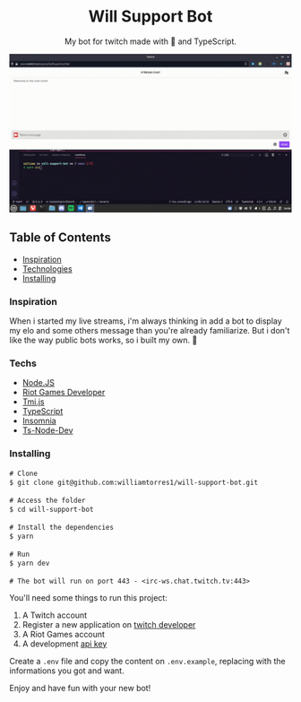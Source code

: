 
<h1 align="center">Will Support Bot</h1>
<p align="center">My bot for twitch made with 💜 and TypeScript.</p>


![Demonstration](assets/demonstration.gif)

## Table of Contents
- [Inspiration](#inspiration)
- [Technologies](#techs)
- [Installing](#installing)
### Inspiration

When i started my live streams, i'm always thinking in add a bot to display my elo and some others message than you're already familiarize. But i don't like the way public bots works, so i built my own. 🤗

### Techs

- [Node.JS](https://nodejs.org)
- [Riot Games Developer](https://developer.riotgames.com/)
- [Tmi.js](https://tmijs.com)
- [TypeScript](https://www.typescriptlang.org)
- [Insomnia](https://insomnia.rest)
- [Ts-Node-Dev](https://github.com/wclr/ts-node-dev)

### Installing

```shell
# Clone
$ git clone git@github.com:williamtorres1/will-support-bot.git

# Access the folder
$ cd will-support-bot

# Install the dependencies
$ yarn

# Run
$ yarn dev

# The bot will run on port 443 - <irc-ws.chat.twitch.tv:443>

```

You'll need some things to run this project:

1. A Twitch account
1. Register a new application on [twitch developer](https://dev.twitch.tv/console/apps/create)
1. A Riot Games account
1. A development [api key](https://developer.riotgames.com)

Create a `.env` file and copy the content on `.env.example`, replacing with the informations you got and want.


Enjoy and have fun with your new bot!
